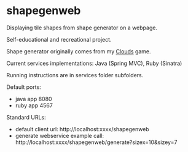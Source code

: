 shapegenweb
===========

Displaying tile shapes from shape generator on a webpage.

Self-educational and recreational project.

Shape generator originally comes from my [Clouds](https://github.com/bartekkalinka/clouds) game.

Current services implementations: Java (Spring MVC), Ruby (Sinatra)

Running instructions are in services folder subfolders.

Default ports:
- java app 8080
- ruby app 4567

Standard URLs:
- default client url: http://localhost:xxxx/shapegenweb
- generate webservice example call: http://localhost:xxxx/shapegenweb/generate?sizex=10&sizey=7
